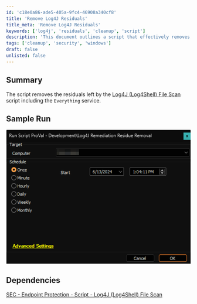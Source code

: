 ```yaml
---
id: 'c18e0a86-ade5-405a-9fc4-46908a340cf8'
title: 'Remove Log4J Residuals'
title_meta: 'Remove Log4J Residuals'
keywords: ['log4j', 'residuals', 'cleanup', 'script']
description: 'This document outlines a script that effectively removes residuals left by the Log4J (Log4Shell) File Scan script, including the cleanup of the Everything service. It provides a summary, sample run, and dependencies for successful execution.'
tags: ['cleanup', 'security', 'windows']
draft: false
unlisted: false
---
```

## Summary

The script removes the residuals left by the [Log4J (Log4Shell) File Scan](<./Log4J (Log4Shell) File Scan.md>) script including the `Everything` service.

## Sample Run

![Sample Run](../../../static/img/Log4J-Remediation-Residue-Removal/image_1.png)

## Dependencies

[SEC - Endpoint Protection - Script - Log4J (Log4Shell) File Scan](<./Log4J (Log4Shell) File Scan.md>)













